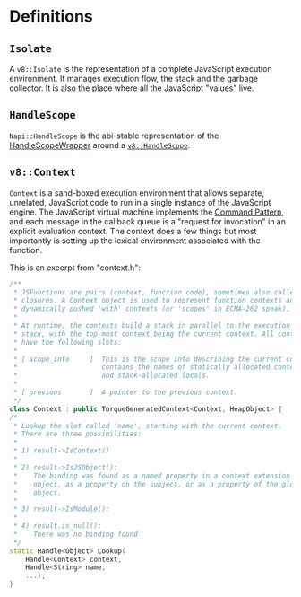 # Definitions

## `Isolate`

A `v8::Isolate` is the representation of a complete JavaScript execution environment.  It manages execution flow, the stack and the garbage collector.  It is also the place where all the JavaScript "values" live.

## `HandleScope`

`Napi::HandleScope` is the abi-stable representation of the [HandleScopeWrapper](https://github.com/nodejs/node/blob/4166d40d0873b6d8a0c7291872c8d20dc680b1d7/src/js_native_api_v8.cc#L113) around a [`v8::HandleScope`](https://github.com/nodejs/node/blob/4166d40d0873b6d8a0c7291872c8d20dc680b1d7/deps/v8/include/v8-local-handle.h#L77).

## `v8::Context`

`Context` is a sand-boxed execution environment that allows separate, unrelated, JavaScript code to run in a single instance of the JavaScript engine. The JavaScript virtual machine implements the [Command Pattern](https://en.wikipedia.org/wiki/Command_pattern), and each message in the callback queue is a "request for invocation" in an explicit evaluation context.  The context does a few things but most importantly is setting up the lexical environment associated with the function.

This is an excerpt from "context.h":

```c++
/**
 * JSFunctions are pairs (context, function code), sometimes also called
 * closures. A Context object is used to represent function contexts and
 * dynamically pushed 'with' contexts (or 'scopes' in ECMA-262 speak).
 *
 * At runtime, the contexts build a stack in parallel to the execution
 * stack, with the top-most context being the current context. All contexts
 * have the following slots:
 *
 * [ scope_info     ]  This is the scope info describing the current context. It
 *                     contains the names of statically allocated context slots,
 *                     and stack-allocated locals.
 *
 * [ previous       ]  A pointer to the previous context.
 */
class Context : public TorqueGeneratedContext<Context, HeapObject> {
/*
 * Lookup the slot called 'name', starting with the current context.
 * There are three possibilities:
 *
 * 1) result->IsContext()
 *
 * 2) result->IsJSObject():
 *    The binding was found as a named property in a context extension
 *    object, as a property on the subject, or as a property of the global
 *    object.
 *
 * 3) result->IsModule():
 *
 * 4) result.is_null():
 *    There was no binding found
 */
static Handle<Object> Lookup(
    Handle<Context> context,
    Handle<String> name,
    ...);
}
```
